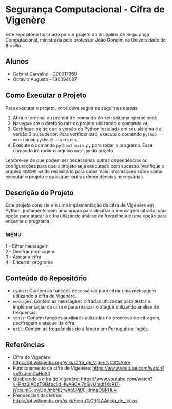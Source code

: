 # Segurança Computacional - Cifra de Vigenère

Este repositório foi criado para o projeto da disciplina de Segurança Computacional, ministrada pelo professor João Gondim na Universidade de Brasília.

## Alunos

- Gabriel Carvalho - 200017969
- Octavio Augusto - 190094087

## Como Executar o Projeto

Para executar o projeto, você deve seguir as seguintes etapas:

1. Abra o terminal ou prompt de comando do seu sistema operacional;
2. Navegue até o diretório raiz do projeto utilizando o comando `cd`;
3. Certifique-se de que a versão do Python instalada em seu sistema é a versão 3 ou superior. Para verificar isso, execute o comando `python --version` ou `python3 --version`;
4. Execute o comando `python3 main.py` para rodar o programa. Esse comando irá rodar o arquivo `main.py` do projeto.

Lembre-se de que podem ser necessárias outras dependências ou configurações para que o projeto seja executado com sucesso. Verifique o arquivo `README.md` do repositório para obter mais informações sobre como executar o projeto e quaisquer outras dependências necessárias.

## Descrição do Projeto

Este projeto consiste em uma implementação da cifra de Vigenère em Python, juntamente com uma opção para decifrar a mensagem cifrada, uma opção para atacar a cifra utilizando análise de frequência e uma opção para encerrar o programa.

### MENU

1 - Cifrar mensagem   
2 - Decifrar mensagem   
3 - Atacar a cifra   
4 - Encerrar programa   

## Conteúdo do Repositório

- `cypher`: Contém as funções necessárias para cifrar uma mensagem utilizando a cifra de Vigenère.
- `messages`: Contém as mensagens cifradas utilizadas para testar a implementação da cifra e para realizar o ataque utilizando análise de frequência.
- `tools`: Contém funções auxiliares utilizadas no processo de cifragem, decifragem e ataque da cifra.
- `util`: Contém as frequências do alfabeto em Português e Inglês.

## Referências

- Cifra de Vigenère: https://pt.wikipedia.org/wiki/Cifra_de_Vigen%C3%A8re
- Funcionamento da cifra de Vigenère:  https://www.youtube.com/watch?v=SkJcmCaHqS0 
- Quebrando a cifra de Vigenère:  https://www.youtube.com/watch?v=P4z3jAOzT9I&fbclid=IwAR0Aj7nSiyUmdf1XaRI7-jYcsumG_uwOpJmbNQrwhoSPj08_8rinaOGRHuk 
- Frequências das letras: https://pt.wikipedia.org/wiki/Frequ%C3%AAncia_de_letras
